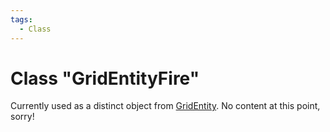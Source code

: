 ```yaml
---
tags:
  - Class
---
```

# Class "GridEntityFire"

Currently used as a distinct object from [GridEntity](GridEntity.md). No content at this point, sorry!